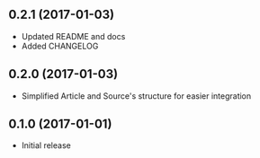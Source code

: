 ## 0.2.1 (2017-01-03)

* Updated README and docs
* Added CHANGELOG

## 0.2.0 (2017-01-03)

* Simplified Article and Source's structure for easier integration

## 0.1.0 (2017-01-01)

* Initial release
